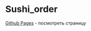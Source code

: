 # Sushi_order
[Github Pages]( https://dasdias.github.io/Sushi_order/ "Посмотреть страницу") \- посмотреть страницу
